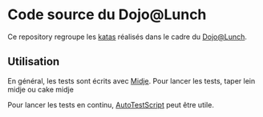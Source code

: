 # Code source du Dojo@Lunch

Ce repository regroupe les [katas](http://codekata.pragprog.com/codekata/2007/01/code_katahow_it.html) réalisés dans le cadre du [Dojo@Lunch](http://groups.google.com/group/dojo-at-lunch).

## Utilisation

En général, les tests sont écrits avec [Midje](https://github.com/marick/Midje). Pour lancer les tests, taper
	lein midje
ou
	cake midje

Pour lancer les tests en continu, [AutoTestScript](https://github.com/elefevre/AutoTestScript) peut être utile.
